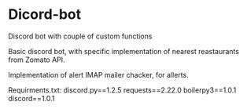# Dicord-bot
Discord bot with couple of custom functions

Basic discord bot, with specific implementation of nearest reastaurants from Zomato API.

Implementation of alert IMAP mailer chacker, for allerts.

Requirments.txt:
  discord.py==1.2.5
  requests==2.22.0
  boilerpy3==1.0.1
  discord==1.0.1
